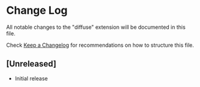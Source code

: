 # Change Log

All notable changes to the "diffuse" extension will be documented in this file.

Check [Keep a Changelog](http://keepachangelog.com/) for recommendations on how to structure this file.

## [Unreleased]

- Initial release